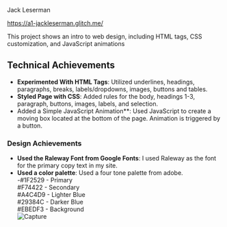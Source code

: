 Jack Leserman 

https://a1-jackleserman.glitch.me/

This project shows an intro to web design, including HTML tags, CSS customization, and JavaScript animations 

## Technical Achievements
- **Experimented With HTML Tags**: Utilized underlines, headings, paragraphs, breaks, labels/dropdowns, images, buttons and tables.
- **Styled Page with CSS**: Added rules for the body, headings 1-3, paragraph, buttons, images, labels, and selection.
- Added a Simple JavaScript Animation**: Used JavaScript to create a moving box located at the bottom of the page. Animation is triggered by a button.


### Design Achievements
- **Used the Raleway Font from Google Fonts**: I used Raleway as the font for the primary copy text in my site.
- **Used a color palette**: Used a four tone palette from adobe.\
-#1F2529 - Primary\
#F74422 - Secondary\
#A4C4D9 - Lighter Blue\
#29384C - Darker Blue\
#EBEDF3 - Background\
![Capture](https://user-images.githubusercontent.com/39784006/187220175-1a967735-fe78-4a05-bbfa-0a2fcfdee6c5.PNG)
